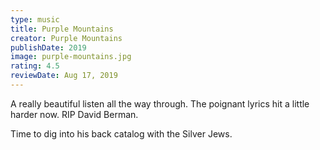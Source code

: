```yaml
---
type: music
title: Purple Mountains
creator: Purple Mountains
publishDate: 2019
image: purple-mountains.jpg
rating: 4.5
reviewDate: Aug 17, 2019
---
```


A really beautiful listen all the way through. The poignant lyrics hit a little harder now. RIP David Berman.

Time to dig into his back catalog with the Silver Jews.
